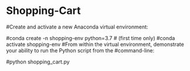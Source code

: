 # Shopping-Cart
#Create and activate a new Anaconda virtual environment:

#conda create -n shopping-env python=3.7 # (first time only)
#conda activate shopping-env
#From within the virtual environment, demonstrate your ability to run the Python script from the #command-line:

#python shopping_cart.py


